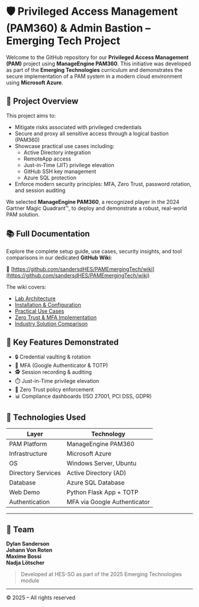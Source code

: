 # 🛡️ Privileged Access Management (PAM360) & Admin Bastion – Emerging Tech Project

Welcome to the GitHub repository for our **Privileged Access Management (PAM)** project using **ManageEngine PAM360**. This initiative was developed as part of the **Emerging Technologies** curriculum and demonstrates the secure implementation of a PAM system in a modern cloud environment using **Microsoft Azure**.

## 🎯 Project Overview

This project aims to:

- Mitigate risks associated with privileged credentials
- Secure and proxy all sensitive access through a logical bastion (PAM360)
- Showcase practical use cases including:
  - Active Directory integration
  - RemoteApp access
  - Just-in-Time (JIT) privilege elevation
  - GitHub SSH key management
  - Azure SQL protection
- Enforce modern security principles: MFA, Zero Trust, password rotation, and session auditing

We selected **ManageEngine PAM360**, a recognized player in the 2024 Gartner Magic Quadrant™, to deploy and demonstrate a robust, real-world PAM solution.

## 📚 Full Documentation

Explore the complete setup guide, use cases, security insights, and tool comparisons in our dedicated **GitHub Wiki**:

🔗 [https://github.com/sandersdHES/PAMEmergingTech/wiki](https://github.com/sandersdHES/PAMEmergingTech/wiki)

The wiki covers:
- [Lab Architecture](https://github.com/sandersdHES/PAMEmergingTech/wiki/Lab_architecture)
- [Installation & Configuration](https://github.com/sandersdHES/PAMEmergingTech/wiki/Installation_configuration)
- [Practical Use Cases](https://github.com/sandersdHES/PAMEmergingTech/wiki/UseCases)
- [Zero Trust & MFA Implementation](https://github.com/sandersdHES/PAMEmergingTech/wiki/Monitoring_reporting)
- [Industry Solution Comparison](https://github.com/sandersdHES/PAMEmergingTech/wiki/Solution_comparison)

## 🔐 Key Features Demonstrated

- 🔒 Credential vaulting & rotation
- 🔐 MFA (Google Authenticator & TOTP)
- 🕵️ Session recording & auditing
- ⏱️ Just-in-Time privilege elevation
- 🎯 Zero Trust policy enforcement
- 📊 Compliance dashboards (ISO 27001, PCI DSS, GDPR)

## 🧩 Technologies Used

| Layer               | Technology              |
|---------------------|--------------------------|
| PAM Platform        | ManageEngine PAM360      |
| Infrastructure      | Microsoft Azure          |
| OS                  | Windows Server, Ubuntu   |
| Directory Services  | Active Directory (AD)    |
| Database            | Azure SQL Database       |
| Web Demo            | Python Flask App + TOTP  |
| Authentication      | MFA via Google Authenticator |

---

## 👥 Team

**Dylan Sanderson**  
**Johann Von Roten**  
**Maxime Bossi**  
**Nadja Lötscher**

> Developed at HES-SO as part of the 2025 Emerging Technologies module

---

© 2025 – All rights reserved
